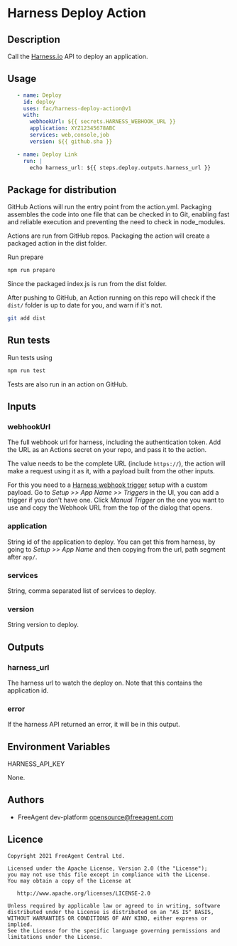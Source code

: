 # Harness Deploy Action

## Description

Call the [Harness.io](https://harness.io/) API to deploy an application.

## Usage

```yaml
   - name: Deploy
     id: deploy
     uses: fac/harness-deploy-action@v1
     with:
       webhookUrl: ${{ secrets.HARNESS_WEBHOOK_URL }}
       application: XYZ12345678ABC
       services: web,console,job
       version: ${{ github.sha }}

   - name: Deploy Link
     run: |
       echo harness_url: ${{ steps.deploy.outputs.harness_url }}
```

## Package for distribution

GitHub Actions will run the entry point from the action.yml. Packaging assembles the code into one file that can be checked in to Git, enabling fast and reliable execution and preventing the need to check in node_modules.

Actions are run from GitHub repos.  Packaging the action will create a packaged action in the dist folder.

Run prepare

```bash
npm run prepare
```

Since the packaged index.js is run from the dist folder.

After pushing to GitHub, an Action running on this repo will check if the `dist/` folder is up to date for you, and warn if it's not.

```bash
git add dist
```

## Run tests

Run tests using

```bash
npm run test
````

Tests are also run in an action on GitHub.

## Inputs

### webhookUrl

The full webhook url for harness, including the authentication token. Add the
URL as an Actions secret on your repo, and pass it to the action.

The value needs to be the complete URL (include `https://`), the action will
make a request using it as it, with a payload built from the other inputs.

For this you need to a [Harness webhook trigger](https://docs.harness.io/article/ys3cvwm5gc-trigger-a-deployment-on-git-event)
setup with a custom payload. Go to *Setup >> App Name >> Triggers* in the UI,
you can add a trigger if you don't have one. Click *Manual Trigger* on the one
you want to use and copy the Webhook URL from the top of the dialog that opens.

### application

String id of the application to deploy. You can get this from harness, by going
to *Setup >> App Name* and then copying from the url, path segment after `app/`.

### services

String, comma separated list of services to deploy.

### version

String version to deploy.

## Outputs

### harness_url

The harness url to watch the deploy on. Note that this contains the application
id.

### error

If the harness API returned an error, it will be in this output.
## Environment Variables

HARNESS_API_KEY

None.
## Authors

* FreeAgent dev-platform opensource@freeagent.com
## Licence

```
Copyright 2021 FreeAgent Central Ltd.

Licensed under the Apache License, Version 2.0 (the "License");
you may not use this file except in compliance with the License.
You may obtain a copy of the License at

   http://www.apache.org/licenses/LICENSE-2.0

Unless required by applicable law or agreed to in writing, software
distributed under the License is distributed on an "AS IS" BASIS,
WITHOUT WARRANTIES OR CONDITIONS OF ANY KIND, either express or implied.
See the License for the specific language governing permissions and
limitations under the License.
```
